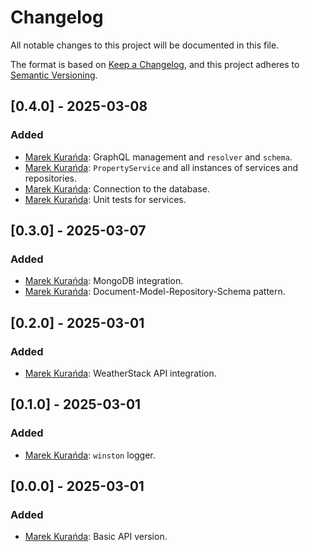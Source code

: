 # Changelog

All notable changes to this project will be documented in this file.

The format is based on [Keep a Changelog](https://keepachangelog.com/en/1.0.0/),
and this project adheres to [Semantic Versioning](https://semver.org/spec/v2.0.0.html).

## [0.4.0] - 2025-03-08
### Added
- [Marek Kurańda](https://github.com/mjkuranda): GraphQL management and `resolver` and `schema`.
- [Marek Kurańda](https://github.com/mjkuranda): `PropertyService` and all instances of services and repositories.
- [Marek Kurańda](https://github.com/mjkuranda): Connection to the database.
- [Marek Kurańda](https://github.com/mjkuranda): Unit tests for services.

## [0.3.0] - 2025-03-07
### Added
- [Marek Kurańda](https://github.com/mjkuranda): MongoDB integration.
- [Marek Kurańda](https://github.com/mjkuranda): Document-Model-Repository-Schema pattern.

## [0.2.0] - 2025-03-01
### Added
- [Marek Kurańda](https://github.com/mjkuranda): WeatherStack API integration.

## [0.1.0] - 2025-03-01
### Added
- [Marek Kurańda](https://github.com/mjkuranda): `winston` logger.

## [0.0.0] - 2025-03-01
### Added
- [Marek Kurańda](https://github.com/mjkuranda): Basic API version.